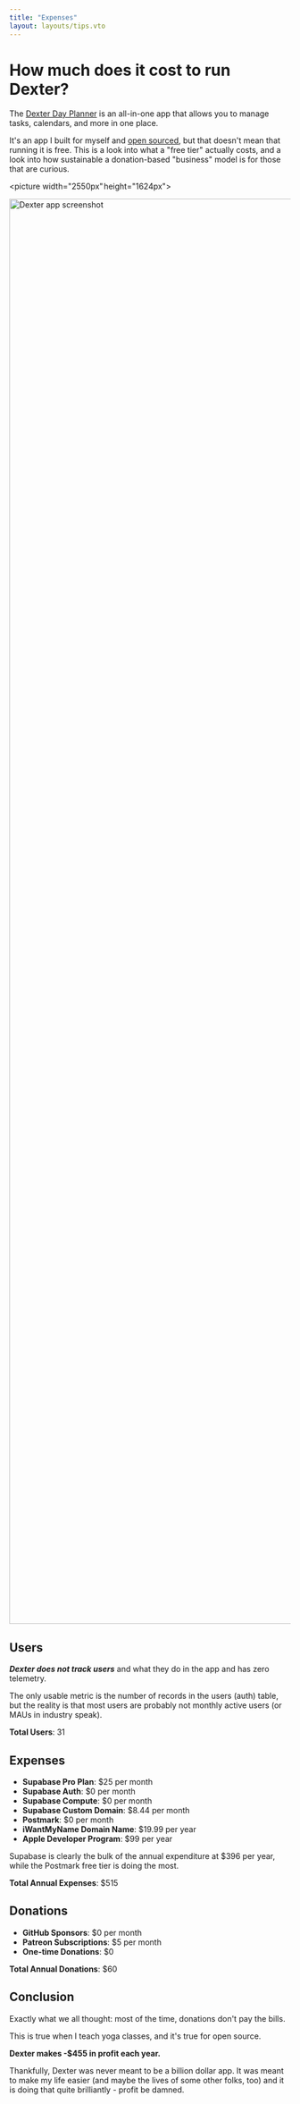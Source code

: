 ```yaml
---
title: "Expenses"
layout: layouts/tips.vto
---
```


# How much does it cost to run Dexter?

The [Dexter Day Planner](/) is an all-in-one app that allows you to manage tasks, calendars, and more in one place.

It's an app I built for myself and [open sourced](https://github.com/cvburgess/dexter-app), but that doesn't mean that running it is free. This is a look into what a "free tier" actually costs, and a look into how sustainable a donation-based "business" model is for those that are curious.

<picture width="2550px" height="1624px">
  <!-- User prefers light mode: -->
  <source srcset="/assets/screenshot-light.png" media="(prefers-color-scheme: light)"/>
  <!-- User prefers dark mode: -->
  <source srcset="/assets/screenshot-dark.png"  media="(prefers-color-scheme: dark)"/>
  <!-- User has no color preference: -->
  <img src="/assets/screenshot-light.png" alt="Dexter app screenshot" width="2550px" height="1624px"/>
</picture>

## Users

***Dexter does not track users*** and what they do in the app and has zero telemetry.

The only usable metric is the number of records in the users (auth) table, but the reality is that most users are probably not monthly active users (or MAUs in industry speak).

**Total Users**: 31

## Expenses

- **Supabase Pro Plan**: $25 per month
- **Supabase Auth**: $0 per month
- **Supabase Compute**: $0 per month
- **Supabase Custom Domain**: $8.44 per month
- **Postmark**: $0 per month
- **iWantMyName Domain Name**: $19.99 per year
- **Apple Developer Program**: $99 per year

Supabase is clearly the bulk of the annual expenditure at $396 per year, while the Postmark free tier is doing the most.

**Total Annual Expenses**: $515

## Donations

- **GitHub Sponsors**: $0 per month
- **Patreon Subscriptions**: $5 per month
- **One-time Donations**: $0

**Total Annual Donations**: $60

## Conclusion

Exactly what we all thought: most of the time, donations don't pay the bills.

This is true when I teach yoga classes, and it's true for open source.

**Dexter makes -$455 in profit each year.**

Thankfully, Dexter was never meant to be a billion dollar app. It was meant to make my life easier (and maybe the lives of some other folks, too) and it is doing that quite brilliantly - profit be damned.
